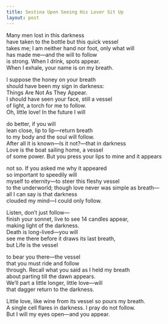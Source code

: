 ```yaml
---
title: Sestina Upon Seeing His Lover Sit Up
layout: post
---
```


Many men lost in this darkness  
have taken to the bottle but this quick vessel  
takes me; I am neither hand nor foot, only what will  
has made me—and the will to follow  
is strong. When I drink, spots appear.  
When I exhale, your name is on my breath.  
  
I suppose the honey on your breath  
should have been my sign in darkness:  
Things Are Not As They Appear.  
I should have seen your face, still a vessel  
of light, a torch for me to follow.  
Oh, little love! In the future I will  
  
do better, if you will  
lean close, lip to lip—return breath  
to my body and the soul will follow.  
After all it is known—Is it not?—that in darkness  
Love is the boat sailing home, a vessel  
of some power. But you press your lips to mine and it appears  
  
not so. If you asked me why it appeared  
so important to speedily will  
myself to eternity—to steer this fleshy vessel  
to the underworld; though love never was simple as breath—  
all I can say is that darkness  
clouded my mind—I could only follow.  
  
Listen, don’t just follow—  
finish your sonnet, live to see 14 candles appear,  
making light of the darkness.  
Death is long-lived—you will  
see me there before it draws its last breath,  
but Life is the vessel  
  
to bear you there—the vessel  
that you must ride and follow  
through. Recall what you said as I held my breath  
about parting till the dawn appears.  
We’ll part a little longer, little love—will  
that dagger return to the darkness.  
  
Little love, like wine from its vessel so pours my breath.  
A single cell flares in darkness. I pray do not follow.  
But I will my eyes open—and you appear.  